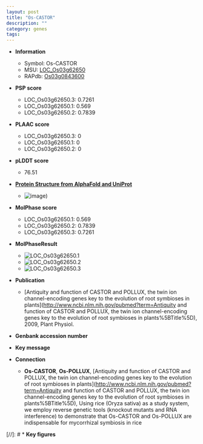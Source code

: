 ```yaml
---
layout: post
title: "Os-CASTOR"
description: ""
category: genes
tags: 
---
```


* **Information**  
    + Symbol: Os-CASTOR  
    + MSU: [LOC_Os03g62650](http://rice.plantbiology.msu.edu/cgi-bin/ORF_infopage.cgi?orf=LOC_Os03g62650)  
    + RAPdb: [Os03g0843600](http://rapdb.dna.affrc.go.jp/viewer/gbrowse_details/irgsp1?name=Os03g0843600)  

* **PSP score**  
    + LOC_Os03g62650.3: 0.7261 
    + LOC_Os03g62650.1: 0.569 
    + LOC_Os03g62650.2: 0.7839 

* **PLAAC score**  
    + LOC_Os03g62650.3: 0 
    + LOC_Os03g62650.1: 0 
    + LOC_Os03g62650.2: 0 

* **pLDDT score**
    + 76.51

* **[Protein Structure from AlphaFold and UniProt](https://www.uniprot.org/uniprotkb/Q75LD5/entry#structure)**
    + ![image](https://ricepsp.github.io/images/Q7/AF-Q75LD5-F1.png))

* **MolPhase score**
    + LOC_Os03g62650.1: 0.569
    + LOC_Os03g62650.2: 0.7839
    + LOC_Os03g62650.3: 0.7261

* **MolPhaseResult**
    + ![LOC_Os03g62650.1](https://ricepsp.github.io/pictures/LOC_Os03g/LOC_Os03g62650.1.png)
    + ![LOC_Os03g62650.2](https://ricepsp.github.io/pictures/LOC_Os03g/LOC_Os03g62650.2.png)
    + ![LOC_Os03g62650.3](https://ricepsp.github.io/pictures/LOC_Os03g/LOC_Os03g62650.3.png)

* **Publication**  
    + [Antiquity and function of CASTOR and POLLUX, the twin ion channel-encoding genes key to the evolution of root symbioses in plants](http://www.ncbi.nlm.nih.gov/pubmed?term=Antiquity and function of CASTOR and POLLUX, the twin ion channel-encoding genes key to the evolution of root symbioses in plants%5BTitle%5D), 2009, Plant Physiol.

* **Genbank accession number**  

* **Key message**  

* **Connection**  
    + __Os-CASTOR__, __Os-POLLUX__, [Antiquity and function of CASTOR and POLLUX, the twin ion channel-encoding genes key to the evolution of root symbioses in plants](http://www.ncbi.nlm.nih.gov/pubmed?term=Antiquity and function of CASTOR and POLLUX, the twin ion channel-encoding genes key to the evolution of root symbioses in plants%5BTitle%5D), Using rice (Oryza sativa) as a study system, we employ reverse genetic tools (knockout mutants and RNA interference) to demonstrate that Os-CASTOR and Os-POLLUX are indispensable for mycorrhizal symbiosis in rice

[//]: # * **Key figures**  


